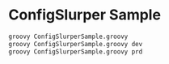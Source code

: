 # ConfigSlurper Sample

```sh
groovy ConfigSlurperSample.groovy
groovy ConfigSlurperSample.groovy dev
groovy ConfigSlurperSample.groovy prd
```
